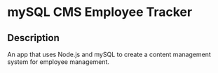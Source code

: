 # mySQL CMS Employee Tracker

## Description

An app that uses Node.js and mySQL to create a content management system for employee management.
